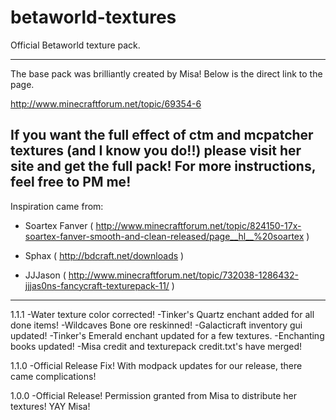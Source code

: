 betaworld-textures
==================

Official Betaworld texture pack.

--------------------------------------------------------------
The base pack was brilliantly created by Misa! Below is the 
direct link to the page.

http://www.minecraftforum.net/topic/69354-6

If you want the full effect of ctm and mcpatcher textures 
(and I know you do!!) please visit her site and get the full 
pack!  For more instructions, feel free to PM me!
--------------------------------------------------------------
Inspiration came from:

- Soartex Fanver 
( http://www.minecraftforum.net/topic/824150-17x-soartex-fanver-smooth-and-clean-released/page__hl__%20soartex )

- Sphax
( http://bdcraft.net/downloads )

- JJJason
( http://www.minecraftforum.net/topic/732038-1286432-jjjas0ns-fancycraft-texturepack-11/ )
--------------------------------------------------------------

1.1.1
-Water texture color corrected!
-Tinker's Quartz enchant added for all done items!
-Wildcaves Bone ore reskinned!
-Galacticraft inventory gui updated!
-Tinker's Emerald enchant updated for a few textures.
-Enchanting books updated!
-Misa credit and texturepack credit.txt's have merged!

1.1.0
-Official Release Fix! With modpack updates for our release, there came complications!

1.0.0
-Official Release!
Permission granted from Misa to distribute her textures!  YAY Misa!